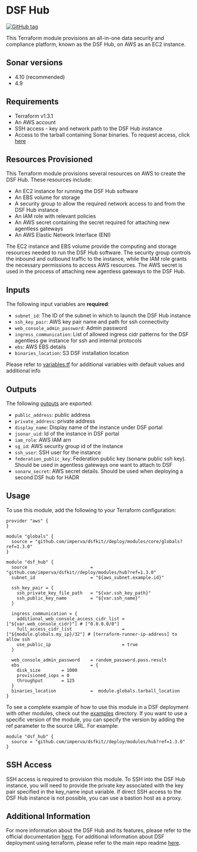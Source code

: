 # DSF Hub
[![GitHub tag](https://img.shields.io/github/v/tag/imperva/dsfkit.svg)](https://github.com/imperva/dsfkit/tags)

This Terraform module provisions an all-in-one data security and compliance platform, known as the DSF Hub, on AWS as an EC2 instance.

## Sonar versions
  - 4.10 (recommended)
  - 4.9

## Requirements
* Terraform v1.3.1
* An AWS account
* SSH access - key and network path to the DSF Hub instance
* Access to the tarball containing Sonar binaries. To request access, click [here](https://docs.google.com/forms/d/e/1FAIpQLSdnVaw48FlElP9Po_36LLsZELsanzpVnt8J08nymBqHuX_ddA/viewform)

## Resources Provisioned
This Terraform module provisions several resources on AWS to create the DSF Hub. These resources include:
* An EC2 instance for running the DSF Hub software
* An EBS volume for storage
* A security group to allow the required network access to and from the DSF Hub instance
* An IAM role with relevant policies
* An AWS secret containing the secret required for attaching new agentless gateways
* An AWS Elastic Network Interface (ENI)

The EC2 instance and EBS volume provide the computing and storage resources needed to run the DSF Hub software. The security group controls the inbound and outbound traffic to the instance, while the IAM role grants the necessary permissions to access AWS resources. The AWS secret is used in the process of attaching new agentless gateways to the DSF Hub.

## Inputs

The following input variables are **required**:

* `subnet_id`: The ID of the subnet in which to launch the DSF Hub instance
* `ssh_key_pair`: AWS key pair name and path for ssh connectivity
* `web_console_admin_password`: Admin password
* `ingress_communication`: List of allowed ingress cidr patterns for the DSF agentless gw instance for ssh and internal protocols
* `ebs`: AWS EBS details
* `binaries_location`: S3 DSF installation location

Please refer to [variables.tf](variables.tf) for additional variables with default values and additional info

## Outputs

The following [outputs](outputs.tf) are exported:

* `public_address`: public address
* `private_address`: private address
* `display_name`: Display name of the instance under DSF portal
* `jsonar_uid`: Id of the instance in DSF portal
* `iam_role`: AWS IAM arn
* `sg_id`: AWS security group id of the instance
* `ssh_user`: SSH user for the instance
* `federation_public_key`: Federation public key (sonarw public ssh key). Should be used in agentless gateways one want to attach to DSF
* `sonarw_secret`: AWS secret details. Should be used when deploying a second DSF hub for HADR

## Usage

To use this module, add the following to your Terraform configuration:

```
provider "aws" {
}

module "globals" {
  source = "github.com/imperva/dsfkit//deploy/modules/core/globals?ref=1.3.0"
}

module "dsf_hub" {
  source                        = "github.com/imperva/dsfkit//deploy/modules/hub?ref=1.3.0"
  subnet_id                     = "${aws_subnet.example.id}"

  ssh_key_pair = {
    ssh_private_key_file_path   = "${var.ssh_key_path}"
    ssh_public_key_name         = "${var.ssh_name}"
  }

  ingress_communication = {
    additional_web_console_access_cidr_list = ["${var.web_console_cidr}"] # ["0.0.0.0/0"]
    full_access_cidr_list                   = ["${module.globals.my_ip}/32"] # [terraform-runner-ip-address] to allow ssh
    use_public_ip                           = true
  }

  web_console_admin_password    = random_password.pass.result
  ebs                           = {
    disk_size        = 1000
    provisioned_iops = 0
    throughput       = 125
  }
  binaries_location             =  module.globals.tarball_location
}
```

To see a complete example of how to use this module in a DSF deployment with other modules, check out the [examples](../../../examples/) directory.
If you want to use a specific version of the module, you can specify the version by adding the ref parameter to the source URL. For example:

```
module "dsf_hub" {
  source = "github.com/imperva/dsfkit//deploy/modules/hub?ref=1.3.0"
}
```

## SSH Access
SSH access is required to provision this module. To SSH into the DSF Hub instance, you will need to provide the private key associated with the key pair specified in the key_name input variable. If direct SSH access to the DSF Hub instance is not possible, you can use a bastion host as a proxy.

## Additional Information

For more information about the DSF Hub and its features, please refer to the official documentation [here](https://docs.imperva.com/bundle/v4.9-sonar-user-guide/page/81265.htm). For additional information about DSF deployment using terraform, please refer to the main repo readme [here](https://github.com/imperva/dsfkit).